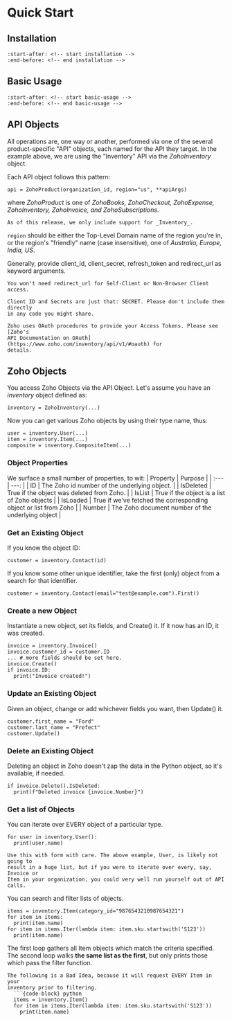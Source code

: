 # Quick Start

## Installation
```{include} ../README.md
:start-after: <!-- start installation -->
:end-before: <!-- end installation -->
```
## Basic Usage
```{include} ../README.md
:start-after: <!-- start basic-usage -->
:end-before: <!-- end basic-usage -->
```

## API Objects
All operations are, one way or another, performed via one of the several
product-specific "API" objects, each named for the API they target. In the
example above, we are using the "Inventory" API via the _ZohoInventory_ object.

Each API object follows this pattern:
```
api = ZohoProduct(organization_id, region="us", **apiArgs)
```
where _ZohoProduct_ is one of _ZohoBooks, ZohoCheckout, ZohoExpense,
ZohoInventory, ZohoInvoice, and ZohoSubscriptions_.

```{note}
As of this release, we only include support for _Inventory_.
```
`region` should be either the Top-Level Domain name of the region you're in, or
the region's "friendly" name (case insensitive), one of _Australia, Europe,
India, US_.

Generally, provide client_id, client_secret, refresh_token and redirect_url as
keyword arguments.

```{note}
You won't need redirect_url for Self-Client or Non-Browser Client access.
```
```{warning}
Client ID and Secrets are just that: SECRET. Please don't include them directly
in any code you might share.
```
```{seealso}
Zoho uses OAuth procedures to provide your Access Tokens. Please see  [Zoho's
API Documentation on OAuth](https://www.zoho.com/inventory/api/v1/#oauth) for
details.
```

## Zoho Objects
You access Zoho Objects via the API Object. Let's assume you have an
_inventory_ object defined as:
```{code-block} python
inventory = ZohoInventory(...)
```
Now you can get various Zoho objects by using their type name, thus:
```{code-block} python
user = inventory.User(...)
item = inventory.Item(...)
composite = inventory.CompositeItem(...)
```

### Object Properties
We surface a small number of properties, to wit:
| Property  | Purpose |
| :--- | ---: |
| ID        | The Zoho id number of the underlying object.  |
| IsDeleted | True if the object was deleted from Zoho.     |
| IsList    | True if the object is a list of Zoho objects  |
| IsLoaded  | True if we've fetched the corresponding object or list from Zoho |
| Number    | The Zoho document number of the underlying object |

### Get an Existing Object
If you know the object ID:
```{code-block} python
customer = inventory.Contact(id)
```

If you know some other unique identifier, take the first (only) object from a
search for that identifier.
```{code-block} python
customer = inventory.Contact(email="test@example.com").First()
```

### Create a new Object
Instantiate a new object, set its fields, and Create() it. If it now has an ID,
it was created.
```{code-block} python
invoice = inventory.Invoice()
invoice.customer_id = customer.ID
... # more fields should be set here.
invoice.Create()
if invoice.ID:
  print("Invoice created!")
```

### Update an Existing Object
Given an object, change or add whichever fields you want, then Update() it.
```{code-block} python
customer.first_name = "Ford"
customer.last_name = "Prefect"
customer.Update()
```

### Delete an Existing Object
Deleting an object in Zoho doesn't zap the data in the Python object, so it's
available, if needed.
```{code-block} python
if invoice.Delete().IsDeleted:
  print(f"Deleted invoice {invoice.Number}")
```

### Get a list of Objects
You can iterate over EVERY object of a particular type.
```{code-block} python
for user in inventory.User():
  print(user.name)
```
```{warning}
Use this with form with care. The above example, User, is likely not going to
result in a huge list, but if you were to iterate over every, say, Invoice or
Item in your organization, you could very well run yourself out of API calls.
```

You can search and filter lists of objects.
```{code-block} python
items = inventory.Item(category_id="9876543210987654321")
for item in items:
  print(item.name)
for item in items.Iter(lambda item: item.sku.startswith('S123'))
  print(item.name)
```
The first loop gathers all Item objects which match the criteria specified. The
second loop walks **the same list as the first**, but only prints those which
pass the filter function.

```{warning}
The following is a Bad Idea, because it will request EVERY Item in your
inventory prior to filtering.
  ```{code-block} python
  items = inventory.Item()
  for item in items.Iter(lambda item: item.sku.startswith('S123'))
    print(item.name)
  ```
```
